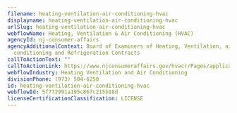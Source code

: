 ```yaml
---
filename: heating-ventilation-air-conditioning-hvac
displayname: heating-ventilation-air-conditioning-hvac
urlSlug: heating-ventilation-air-conditioning-hvac
webflowName: Heating, Ventilation & Air Conditioning (HVAC)
agencyId: nj-consumer-affairs
agencyAdditionalContext: Board of Examiners of Heating, Ventilation, air
  conditioning and Refrigeration Contracts
callToActionText: ""
callToActionLink: https://www.njconsumeraffairs.gov/hvacr/Pages/applications.aspx
webflowIndustry: Heating Ventilation and Air Conditioning
divisionPhone: (973) 504-6250
id: heating-ventilation-air-conditioning-hvac
webflowId: 5f772991a195c867c215b18d
licenseCertificationClassification: LICENSE
---
```

